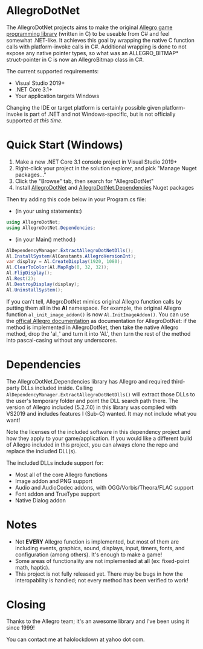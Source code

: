 # AllegroDotNet
The AllegroDotNet projects aims to make the original [Allegro game programming library](https://liballeg.org/) (written in C) to be useable from C# and feel somewhat .NET-like.
It achieves this goal by wrapping the native C function calls with platform-invoke calls in C#. Additional wrapping is done to not expose any native pointer types, so what was an ALLEGRO_BITMAP* struct-pointer in C is now an AllegroBitmap class in C#.

The current supported requirements:
* Visual Studio 2019+
* .NET Core 3.1+
* Your application targets Windows

Changing the IDE or target platform is certainly possible given platform-invoke is part of .NET and not Windows-specific, but is not officially supported *at this time*.

# Quick Start (Windows)
1) Make a new .NET Core 3.1 console project in Visual Studio 2019+
2) Right-click your project in the solution explorer, and pick "Manage Nuget packages..."
3) Click the "Browse" tab, then search for "AllegroDotNet"
4) Install [AllegroDotNet](https://www.nuget.org/packages/AllegroDotNet/) and [AllegroDotNet.Dependencies](https://www.nuget.org/packages/AllegroDotNet.Dependencies/) Nuget packages

Then try adding this code below in your Program.cs file:

- (in your using statements:)

```C#
using AllegroDotNet;
using AllegroDotNet.Dependencies;
```

- (in your Main() method:)

```C#
AlDependencyManager.ExtractAllegroDotNetDlls();
Al.InstallSystem(AlConstants.AllegroVersionInt);
var display = Al.CreateDisplay(1920, 1080);
Al.ClearToColor(Al.MapRgb(0, 32, 32));
Al.FlipDisplay();
Al.Rest(2);
Al.DestroyDisplay(display);
Al.UninstallSystem();
```

If you can't tell, AllegroDotNet mimics original Allegro function calls by putting them all in the __Al__ namespace. For example, the original Allegro function `al_init_image_addon()` is now `Al.InitImageAddon()`. You can use the [offical Allegro documentation](https://liballeg.org/a5docs/trunk/) as documentation for AllegroDotNet: if the method is implemented in AllegroDotNet, then take the native Allegro method, drop the 'al_' and turn it into 'Al.', then turn the rest of the method into pascal-casing without any underscores.

# Dependencies

The AllegroDotNet.Dependencies library has Allegro and required third-party DLLs included inside. Calling `AlDependencyManager.ExtractAllegroDotNetDlls()` will extract those DLLs to the user's temporary folder and point the DLL search path there. The version of Allegro included (5.2.7.0) in this library was compiled with VS2019 and includes features I (Sub-C) wanted. It may not include what you want!

Note the licenses of the included software in this dependency project and how they apply to your game/application. If you would like a different build of Allegro included in this project, you can always clone the repo and replace the included DLL(s).

The included DLLs include support for:
- Most all of the core Allegro functions
- Image addon and PNG support
- Audio and AudioCodec addons, with OGG/Vorbis/Theora/FLAC support
- Font addon and TrueType support
- Native Dialog addon

# Notes

- Not __EVERY__ Allegro function is implemented, but most of them are including events, graphics, sound, displays, input, timers, fonts, and configuration (among others). It's enough to make a game!
- Some areas of functionality are not implemented at all (ex: fixed-point math, haptic).
- This project is not fully released yet. There may be bugs in how the interopability is handled; not every method has been verified to work!

# Closing

Thanks to the Allegro team; it's an awesome library and I've been using it since 1999!

You can contact me at halolockdown at yahoo dot com.
